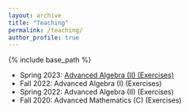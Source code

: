 ```yaml
---
layout: archive
title: "Teaching"
permalink: /teaching/
author_profile: true
---
```


{% include base_path %}

* Spring 2023: [Advanced Algebra (II) (Exercises)](/teaching/2023-spring-advanced-algebra-II)
* Fall 2022: Advanced Algebra (I) (Exercises)
* Spring 2022: Advanced Algebra (II) (Exercises)
* Fall 2020: Advanced Mathematics (C) (Exercises)
